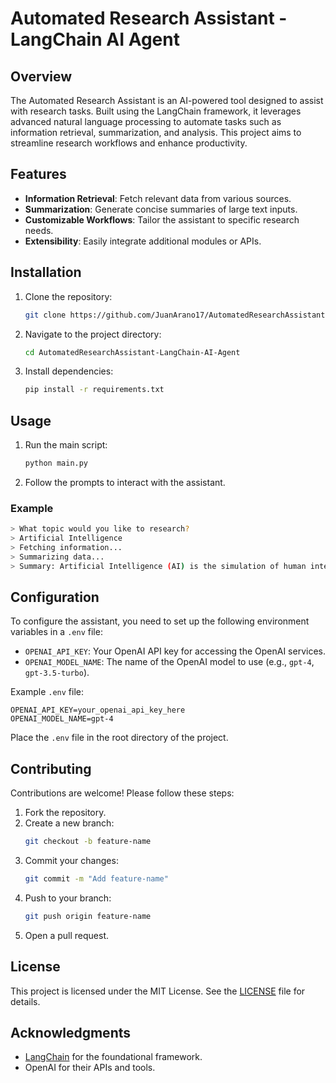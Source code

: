# Automated Research Assistant - LangChain AI Agent

## Overview

The Automated Research Assistant is an AI-powered tool designed to assist with research tasks. Built using the LangChain framework, it leverages advanced natural language processing to automate tasks such as information retrieval, summarization, and analysis. This project aims to streamline research workflows and enhance productivity.

## Features

- **Information Retrieval**: Fetch relevant data from various sources.
- **Summarization**: Generate concise summaries of large text inputs.
- **Customizable Workflows**: Tailor the assistant to specific research needs.
- **Extensibility**: Easily integrate additional modules or APIs.

## Installation

1. Clone the repository:
   ```bash
   git clone https://github.com/JuanArano17/AutomatedResearchAssistant-LangChain-AI-Agent.git
   ```
2. Navigate to the project directory:
   ```bash
   cd AutomatedResearchAssistant-LangChain-AI-Agent
   ```
3. Install dependencies:
   ```bash
   pip install -r requirements.txt
   ```

## Usage

1. Run the main script:
   ```bash
   python main.py
   ```
2. Follow the prompts to interact with the assistant.

### Example

```bash
> What topic would you like to research?
> Artificial Intelligence
> Fetching information...
> Summarizing data...
> Summary: Artificial Intelligence (AI) is the simulation of human intelligence in machines...
```

## Configuration

To configure the assistant, you need to set up the following environment variables in a `.env` file:

- `OPENAI_API_KEY`: Your OpenAI API key for accessing the OpenAI services.
- `OPENAI_MODEL_NAME`: The name of the OpenAI model to use (e.g., `gpt-4`, `gpt-3.5-turbo`).

Example `.env` file:
```env
OPENAI_API_KEY=your_openai_api_key_here
OPENAI_MODEL_NAME=gpt-4
```

Place the `.env` file in the root directory of the project.

## Contributing

Contributions are welcome! Please follow these steps:

1. Fork the repository.
2. Create a new branch:
   ```bash
   git checkout -b feature-name
   ```
3. Commit your changes:
   ```bash
   git commit -m "Add feature-name"
   ```
4. Push to your branch:
   ```bash
   git push origin feature-name
   ```
5. Open a pull request.

## License

This project is licensed under the MIT License. See the [LICENSE](LICENSE) file for details.

## Acknowledgments

- [LangChain](https://github.com/hwchase17/langchain) for the foundational framework.
- OpenAI for their APIs and tools.